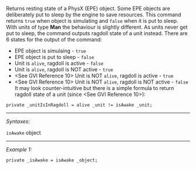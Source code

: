 Returns resting state of a PhysX (EPE) object. Some EPE objects are deliberately put to sleep by the engine to save resources. This command returns `true` when object is simulating and `false` when it is put to sleep. With units of type **Man** the behaviour is slightly different. As units never get put to sleep, the command outputs ragdoll state of a unit instead. There are 6 states for the output of the command:
* EPE object is simulaing - `true`
* EPE object is put to sleep - `false`
* Unit is `alive`, ragdoll is active - `false`
* Unit is `alive`, ragdoll is NOT active - `true`
* <See GVI Reference 10> Unit is NOT `alive`, ragdoll is active - `true`
* <See GVI Reference 10> Unit is NOT `alive`, ragdoll is NOT active - `false`
It may look counter-intuitive but there is a simple formula to return ragdoll state of a unit (since <See GVI Reference 10>):

```sqf
private _unitIsInRagdoll = alive _unit != isAwake _unit;
```


---
*Syntaxes:*

`isAwake` object

---
*Example 1:*

```sqf
private _isAwake = isAwake _object;
```
